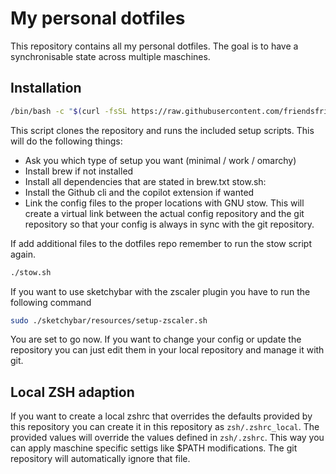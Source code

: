 # My personal dotfiles

This repository contains all my personal dotfiles.
The goal is to have a synchronisable state across multiple maschines.

## Installation

```bash
/bin/bash -c "$(curl -fsSL https://raw.githubusercontent.com/friendsfriend/dotfiles/main/scripts/setup.sh)"
```

This script clones the repository and runs the included setup scripts. This will do the following things:

- Ask you which type of setup you want (minimal / work / omarchy)
- Install brew if not installed
- Install all dependencies that are stated in brew.txt
  stow.sh:
- Install the Github cli and the copilot extension if wanted
- Link the config files to the proper locations with GNU stow. This will create a virtual link between the actual config repository and the git repository so that your config is always in sync with the git repository.

If add additional files to the dotfiles repo remember to run the stow script again.

```bash
./stow.sh
```

If you want to use sketchybar with the zscaler plugin you have to run the following command

```bash
sudo ./sketchybar/resources/setup-zscaler.sh
```

You are set to go now.
If you want to change your config or update the repository you can just edit them in your local repository and manage it with git.

## Local ZSH adaption

If you want to create a local zshrc that overrides the defaults provided by this repository you can create it in this repository as `zsh/.zshrc_local`.
The provided values will override the values defined in `zsh/.zshrc`.
This way you can apply maschine specific settigs like $PATH modifications.
The git repository will automatically ignore that file.
